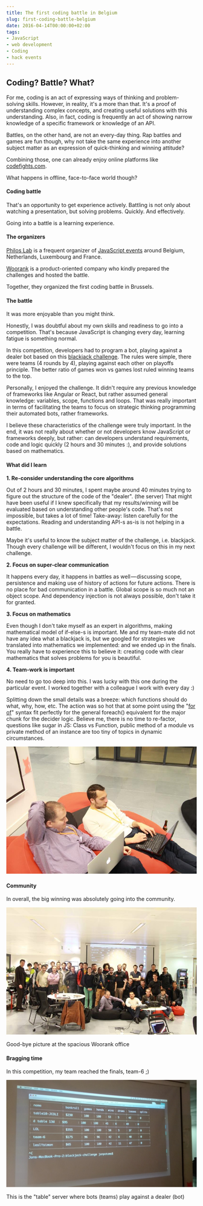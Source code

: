 ```yaml
---
title: The first coding battle in Belgium
slug: first-coding-battle-belgium
date: 2016-04-14T00:00:00+02:00
tags:
- JavaScript
- web development
- Coding
- hack events
---
```


## Coding? Battle? What?

For me, coding is an act of expressing ways of thinking and problem-solving skills. However, in reality, it's a more than that. It's a proof of understanding complex concepts, and creating useful solutions with this understanding. Also, in fact, coding is frequently an act of showing narrow knowledge of a specific framework or knowledge of an API.

Battles, on the other hand, are not an every-day thing. Rap battles and games are fun though, why not take the same experience into another subject matter as an expression of quick-thinking and winning attitude?

Combining those, one can already enjoy online platforms like [codefights.com][1].

What happens in offline, face-to-face world though?

#### Coding battle

That's an opportunity to get experience actively. Battling is not only about watching a presentation, but solving problems. Quickly. And effectively.

Going into a battle is a learning experience.

#### The organizers

[Philos Lab][2] is a frequent organizer of [JavaScript events][3] around Belgium, Netherlands, Luxembourg and France.

[Woorank][4] is a product-oriented company who kindly prepared the challenges and hosted the battle.

Together, they organized the first coding battle in Brussels.

#### The battle

It was more enjoyable than you might think.

Honestly, I was doubtful about my own skills and readiness to go into a competition. That's because JavaScript is changing every day, learning fatigue is something normal.

In this competition, developers had to program a bot, playing against a dealer bot based on this [blackjack challenge][5]. The rules were simple, there were teams (4 rounds by 4), playing against each other on playoffs principle. The better ratio of games won vs games lost ruled winning teams to the top.

Personally, I enjoyed the challenge. It didn't require any previous knowledge of frameworks like Angular or React, but rather assumed general knowledge: variables, scope, functions and loops. That was really important in terms of facilitating the teams to focus on strategic thinking programming their automated bots, rather frameworks.

I believe these characteristics of the challenge were truly important. In the end, it was not really about whether or not developers know JavaScript or frameworks deeply, but rather: can developers understand requirements, code and logic quickly (2 hours and 30 minutes :), and provide solutions based on mathematics.

#### What did I learn

**1. Re-consider understanding the core algorithms**

Out of 2 hours and 30 minutes, I spent maybe around 40 minutes trying to figure out the structure of the code of the "dealer". (the server) That might have been useful if I knew specifically that my results/winning will be evaluated based on understanding other people's code. That's not impossible, but takes a lot of time! Take-away: listen carefully for the expectations. Reading and understanding API-s as-is is not helping in a battle.

Maybe it's useful to know the subject matter of the challenge, i.e. blackjack. Though every challenge will be different, I wouldn't focus on this in my next challenge.

**2. Focus on super-clear communication**

It happens every day, it happens in battles as well — discussing scope, persistence and making use of history of actions for future actions. There is no place for bad communication in a battle. Global scope is so much not an object scope. And dependency injection is not always possible, don't take it for granted.

**3. Focus on mathematics**

Even though I don't take myself as an expert in algorithms, making mathematical model of if-else-s is important. Me and my team-mate did not have any idea what a blackjack is, but we googled for strategies we translated into mathematics we implemented: and we ended up in the finals. You really have to experience this to believe it: creating code with clear mathematics that solves problems for you is beautiful.

**4. Team-work is important**

No need to go too deep into this. I was lucky with this one during the particular event. I worked together with a colleague I work with every day :)

Splitting down the small details was a breeze: which functions should do what, why, how, etc. The action was so hot that at some point using the "[for of][6]" syntax fit perfectly for the general foreach() equivalent for the major chunk for the decider logic. Believe me, there is no time to re-factor, questions like sugar in JS: Class vs Function, public method of a module vs private method of an instance are too tiny of topics in dynamic circumstances.

![Team work during coding event](./images/coding-battle-code.jpeg)

#### Community

In overall, the big winning was absolutely going into the community.

![Community](./images/coding-battle-community.jpeg)

Good-bye picture at the spacious Woorank office

#### Bragging time

In this competition, my team reached the finals, team-6 ;)

![Blackjack table](./images/coding-battle-table.jpeg)

This is the "table" server where bots (teams) play against a dealer (bot)

[1]: https://codefights.com/
[2]: https://www.philos.io/
[3]: http://www.meetup.com/javascriptlab/
[4]: https://www.woorank.com/
[5]: https://github.com/Woorank/blackjack-challenge
[6]: https://developer.mozilla.org/en/docs/Web/JavaScript/Reference/Statements/for...of
[7]: https://cdn-images-1.medium.com/max/800/1*-30-IAKNKmpFcSFesznhOQ.jpeg
[8]: https://cdn-images-1.medium.com/max/800/1*AgZQC_E-X4N3-R9XMrWQwg.jpeg
[9]: https://cdn-images-1.medium.com/max/800/1*ln13Rta5OBFPC4uorEtX7w.jpeg
